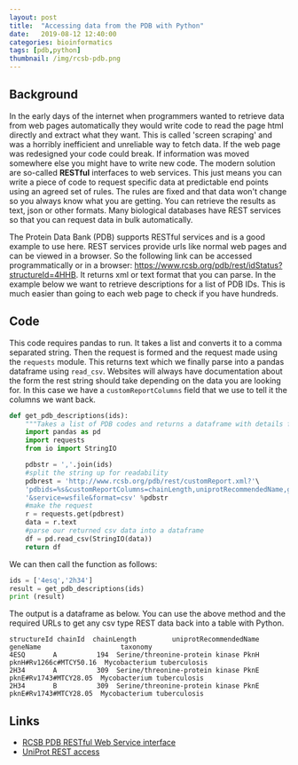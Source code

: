 ```yaml
---
layout: post
title:  "Accessing data from the PDB with Python"
date:   2019-08-12 12:40:00
categories: bioinformatics
tags: [pdb,python]
thumbnail: /img/rcsb-pdb.png
---
```


## Background

In the early days of the internet when programmers wanted to retrieve data from web pages automatically they would write code to read the page html directly and extract what they want. This is called 'screen scraping' and was a horribly inefficient and unreliable way to fetch data. If the web page was redesigned your code could break. If information was moved somewhere else you might have to write new code. The modern solution are so-called **RESTful** interfaces to web services. This just means you can write a piece of code to request specific data at predictable end points using an agreed set of rules. The rules are fixed and that data won't change so you always know what you are getting. You can retrieve the results as text, json or other formats. Many biological databases have REST services so that you can request data in bulk automatically.

The Protein Data Bank (PDB) supports RESTful services and is a good example to use here. REST services provide urls like normal web pages and can be viewed in a browser. So the following link can be accessed programmatically or in a browser: https://www.rcsb.org/pdb/rest/idStatus?structureId=4HHB. It returns xml or text format that you can parse. In the example below we want to retrieve  descriptions for a list of PDB IDs. This is much easier than going to each web page to check if you have hundreds.

## Code

This code requires pandas to run. It takes a list and converts it to a comma separated string. Then the request is formed and the request made using the `requests` module. This returns text which we finally parse into a pandas dataframe using `read_csv`. Websites will always have documentation about the form the rest string should take depending on the data you are looking for. In this case we have a `customReportColumns` field that we use to tell it the columns we want back.

```python
def get_pdb_descriptions(ids):
    """Takes a list of PDB codes and returns a dataframe with details for each one"""
    import pandas as pd
    import requests
    from io import StringIO

    pdbstr = ','.join(ids)
    #split the string up for readability
    pdbrest = 'http://www.rcsb.org/pdb/rest/customReport.xml?'\
    'pdbids=%s&customReportColumns=chainLength,uniprotRecommendedName,geneName,taxonomy'\
    '&service=wsfile&format=csv' %pdbstr
    #make the request
    r = requests.get(pdbrest)
    data = r.text
    #parse our returned csv data into a dataframe
    df = pd.read_csv(StringIO(data))    
    return df
  ```

We can then call the function as follows:

```python
ids = ['4esq','2h34']
result = get_pdb_descriptions(ids)
print (result)
```

The output is a dataframe as below. You can use the above method and the required URLs to get any csv type REST data back into a table with Python.

```
structureId chainId  chainLength         uniprotRecommendedName                geneName                    taxonomy
4ESQ       A          194  Serine/threonine-protein kinase PknH  pknH#Rv1266c#MTCY50.16  Mycobacterium tuberculosis
2H34       A          309  Serine/threonine-protein kinase PknE   pknE#Rv1743#MTCY28.05  Mycobacterium tuberculosis
2H34       B          309  Serine/threonine-protein kinase PknE   pknE#Rv1743#MTCY28.05  Mycobacterium tuberculosis
```

## Links

* [RCSB PDB RESTful Web Service interface](https://www.rcsb.org/pdb/software/rest.do)
* [UniProt REST access](https://www.uniprot.org/help/programmatic_access)
